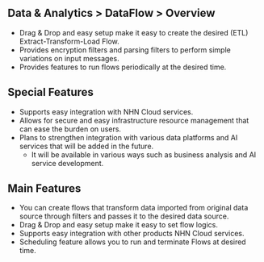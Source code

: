 ## Data & Analytics > DataFlow > Overview

* Drag & Drop and easy setup make it easy to create the desired (ETL) Extract-Transform-Load Flow.
* Provides encryption filters and parsing filters to perform simple variations on input messages.
* Provides features to run flows periodically at the desired time.

## Special Features

* Supports easy integration with NHN Cloud services.
* Allows for secure and easy infrastructure resource management that can ease the burden on users.
* Plans to strengthen integration with various data platforms and AI services that will be added in the future.
    * It will be available in various ways such as business analysis and AI service development.

## Main Features

* You can create flows that transform data imported from original data source through filters and passes it to the desired data source.
* Drag & Drop and easy setup make it easy to set flow logics.
* Supports easy integration with other products NHN Cloud services.
* Scheduling feature allows you to run and terminate Flows at desired time.
